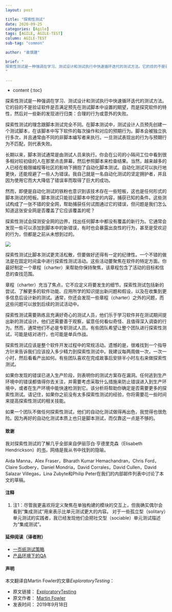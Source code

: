 ```yaml
---
layout: post

title: "探索性测试"
date: 2020-09-25
categories: [Agile]
tags: [AGILE, AGILE-TEST]
column: AGILE-TEST
sub-tag: "common"

author: "袁慎建"

brief: "
探索性测试是一种强调在学习、测试设计和测试执行中快速循环迭代的测试方法。它的目的不是验证软件是否满足预先在测试脚本中设置的期望，而是探究软件的特性，然后对一些新的发现进行归类：合理的行为，还是意料之外的失败。
"

---
```


* content
{:toc}

探索性测试是一种强调在学习、测试设计和测试执行中快速循环迭代的测试方法。它的目的不是验证软件是否满足预先在测试脚本中设置的期望，而是探究软件的特性，然后对一些新的发现进行归类：合理的行为或意外的失败。

探索性测试的理念跟脚本测试完全不同。在脚本测试中，测试设计人员预先创建一个测试脚本，在该脚本中写下软件的每次操作和对应的预期行为。脚本会被独立执行多次，并且通常由不同的非脚本编写者来执行。一旦测试表现出的行为与预期行为不匹配，则代表失败。

长期以来，脚本测试通常是由测试人员来执行。你会在公司的小隔间工位中看到很多相对较初级的人在那里点击屏幕，然后参照脚本来检查结果。当然，越来越多的人已经在极限编程等社区的影响下拥抱了自动化脚本测试。自动化测试可以执行地更快，还能规避了一些人为错误。我自己就是一名自动化测试的坚定拥护者，并且因为使用它而大大降低了错误率而取得了巨大的成功。

然而，即便是自动化测试的铁粉也意识到该技术存在一些短板，这也是任何形式的脚本测试的短板。脚本测试只能验证脚本中预定的内容，捕获已知的条件。这些测试构成了一张不错的安全网，帮助捕获任何试图通过它的错误，但问题是我们怎么知道这张安全网是否覆盖了它应该覆盖的呢？

探索性测试会探测安全网的边界，找出任何脚本中都没有覆盖的新行为。它通常会发现一些可以添加到脚本中的新错误，有时也会暴露出良性的行为，甚至是受欢迎的行为，但都是之前从未想到过的。


![](https://martinfowler.com/bliki/images/exploratoryTesting/sketch.png)


探索性测试比脚本测试更灵活松散，但要做好还得有一定的纪律性。一个不错的做法是在固定时间盒中进行探索性测试活动。这些活动要聚焦在软件的特定方面。你最好制定一个章程（charter）来帮助你保持聚焦，该章程包含了活动的目标和信息的查找范围。

章程（charter）充当了焦点，它不应定义将要发生的细节。探索性测试包括新的尝试、了解更多的软件功能、应用所学的知识提出新问题和假设，以及在收集到更多信息后设计新的测试。通常，你还会发现一些章程（charter）之外的问题，而这些问题可以放到后续的测试活动中。

探索性测试需要熟练且充满好奇心的测试人员，他们乐于学习软件并在测试期间提出新的测试设计。他们还需要善于观察，留意任何看似奇怪、且值得深入调查的行为。然而，通常他们不必是专职测试人员。有些团队希望让整个团队进行探索性测试，可能是结对进行，也可能是单兵作战。

探索性测试应该是整个软件开发过程中的常规活动。遗憾的是，很难找到一个指导方针来告诉我们应该投入多少精力到探索性测试中。我建议每两周做一次，一次一小时，然后看看产出如何。有些团队喜欢在完成故事后安排半小时左右来做探索性测试。

如果你发现的错误已进入生产阶段，则表明你的测试方案存在漏洞。任何逃到生产环境中的错误都值得你去关注，并需要考虑采取什么措施来防止错误进入到生产环境中，或​​者在生产环境中能快速检测到它。该分析将帮助你确定是否需要更多的探索性测试。请记住，如果你之前没有太多探索性测试的经验，你将需要花一些时间来提高探索性测试的相关技能。

如果一个团队不做任何探索性测试，他们的自动化测试做得再出色，我觉得也很危险。因为再好的自动化测试本质上也只是脚本测试，而仅靠这一点是不够的。

#### 致谢
我对探索性测试的了解几乎全部来自伊丽莎白·亨德里克森（Elisabeth Hendrickson）的[书](https://www.amazon.com/gp/product/1937785025?ie=UTF8&tag=martinfowlerc-20&linkCode=as2&camp=1789&creative=9325&creativeASIN=1937785025)，网络是我从书中找到的隐喻。

Aida Manna，Alex Fraser，Bharath Kumar Hemachandran，Chris Ford，Claire Sudbery，Daniel Mondria，David Corrales，David Cullen，David Salazar Villegas，Lina Zubyte和Philip Peter在我们的内部邮件列表中讨论了本文的草稿。


#### 注释
1. 注1：尽管我更喜欢将定义聚焦在单独构建的模块的交互上，但我确实偶尔会看到“集成测试”用来表示比单元测试更大的内容。 对于一些孤立型（solitary）单元测试的实践者，我已经发现他们会把社交型（sociable）单元测试描述为“集成测试”。

#### 延伸阅读（译者附）
- [一页纸测试策略](https://insights.thoughtworks.cn/test-strategy-one-page/)
- [产品环境下的QA](https://insights.thoughtworks.cn/qa-in-production-practice/)

#### 声明
本文翻译自Martin Fowler的文章*ExploratoryTesting*：

- 原文链接： [ExploratoryTesting](https://martinfowler.com/bliki/ExploratoryTesting.html)
- 原文作者： [Martin Fowler](https://martinfowler.com/)
- 发表时间： 2019年9月18日
